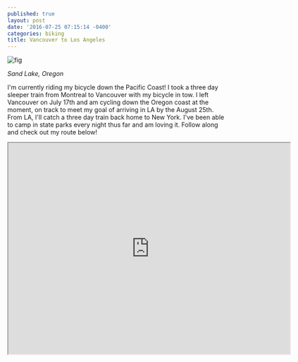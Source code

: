 ```yaml
---
published: true
layout: post
date: '2016-07-25 07:15:14 -0400'
categories: biking
title: Vancouver to Los Angeles
---
```

![fig](http://i.imgur.com/r6PIoEA.jpg)

*Sand Lake, Oregon*

I'm currently riding my bicycle down the Pacific Coast! I took a three day sleeper train from Montreal to Vancouver with my bicycle in tow. I left Vancouver on July 17th and am cycling down the Oregon coast at the moment, on track to meet my goal of arriving in LA by the August 25th. From LA, I'll catch a three day train back home to New York. I've been able to camp in state parks every night thus far and am loving it. Follow along and check out my route below!


<iframe src="https://trackmytour.com/TJQt0" width="640" height="480" align="middle"></iframe>
<br>
